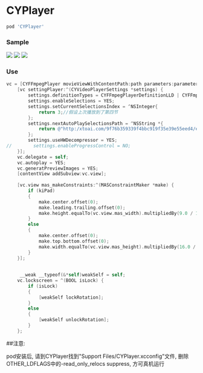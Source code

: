 # CYPlayer
```ruby
pod 'CYPlayer'
```
### Sample

<img src="https://github.com/yellowei/CYPlayer/blob/master/TestVideo/shoot_1.png" />

<img src="https://github.com/yellowei/CYPlayer/blob/master/TestVideo/shoot_2.png" />

<img src="https://github.com/yellowei/CYPlayer/blob/master/TestVideo/shoot_3.png" />

### Use
```Objective-C
vc = [CYFFmpegPlayer movieViewWithContentPath:path parameters:parameters];
    [vc settingPlayer:^(CYVideoPlayerSettings *settings) {
        settings.definitionTypes = CYFFmpegPlayerDefinitionLLD | CYFFmpegPlayerDefinitionLHD | CYFFmpegPlayerDefinitionLSD | CYFFmpegPlayerDefinitionLUD;
        settings.enableSelections = YES;
        settings.setCurrentSelectionsIndex = ^NSInteger{
            return 3;//假设上次播放到了第四节
        };
        settings.nextAutoPlaySelectionsPath = ^NSString *{
            return @"http:/xtoai.com/9f76b359339f4bbc919f35e39e55eed4/efa9514952ef5e242a4dfa4ee98765fb-ld.mp4";
        };
        settings.useHWDecompressor = YES;
//        settings.enableProgressControl = NO;
    }];
    vc.delegate = self;
    vc.autoplay = YES;
    vc.generatPreviewImages = YES;
    [contentView addSubview:vc.view];
    
    [vc.view mas_makeConstraints:^(MASConstraintMaker *make) {
        if (kiPad)
        {
            make.center.offset(0);
            make.leading.trailing.offset(0);
            make.height.equalTo(vc.view.mas_width).multipliedBy(9.0 / 16.0);
        }
        else
        {
            make.center.offset(0);
            make.top.bottom.offset(0);
            make.width.equalTo(vc.view.mas_height).multipliedBy(16.0 / 9.0);
        }
    }];
    
    
     __weak __typeof(&*self)weakSelf = self;
    vc.lockscreen = ^(BOOL isLock) {
        if (isLock)
        {
            [weakSelf lockRotation];
        }
        else
        {
            [weakSelf unlockRotation];
        }
    };
```

##注意:

pod安装后, 请到CYPlayer找到"Support Files/CYPlayer.xcconfig"文件, 删除OTHER_LDFLAGS中的-read_only_relocs suppress, 方可真机运行
